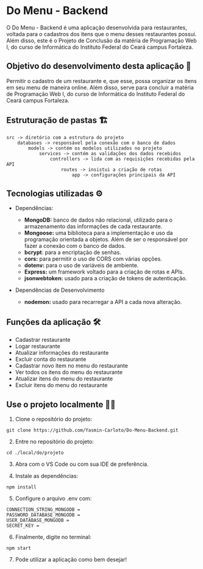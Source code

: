 # Do Menu - Backend
O Do Menu - Backend é uma aplicação desenvolvida para restaurantes, voltada para o cadastros dos itens que o menu desses restaurantes possui.
Além disso, este é o Projeto de Conclusão da matéria de Programação Web I, do curso de Informática do Instituto Federal do Ceará campus Fortaleza.

## Objetivo do desenvolvimento desta aplicação 🎯
Permitir o cadastro de um restaurante e, que esse, possa organizar os itens em seu menu de maneira online. Além disso, serve para concluir a matéria de Programação Web I, do curso de Informática do Instituto Federal do Ceará campus Fortaleza.

## Estruturação de pastas 🏗️
```
src -> diretório com a estrutura do projeto
    databases -> responsável pela conexão com o banco de dados
        models -> contém os modelos utilizados no projeto
            services -> contém as validações dos dados recebidos
                controllers -> lida com as requisições recebidas pela API
                    routes -> insistui a criação de rotas
                        app -> configurações principais da API
```

## Tecnologias utilizadas ⚙️
- Dependências:
    - **MongoDB:** banco de dados não relacional, utilizado para o armazenamento das informações de cada restaurante.
    - **Mongoose:** uma biblioteca para a implementação e uso da programação orientada a objetos. Além de ser o responsável por fazer a conexão com o banco de dados.
    - **bcrypt**: para a encriptação de senhas.
    - **cors:** para permitir o uso de CORS com várias opções.
    - **dotenv:** para o uso de variáveis de ambiente.
    - **Express:** um framework voltado para a criação de rotas e APIs.
    - **jsonwebtoken:** usado para a criação de tokens de autenticação.

- Dependências de Desenvolvimento
    - **nodemon:** usado para recarregar a API a cada nova alteração.

## Funções da aplicação 🛠️
- Cadastrar restaurante
- Logar restaurante
- Atualizar informações do restaurante
- Excluir conta do restaurante
- Cadastrar novo item no menu do restaurante
- Ver todos os itens do menu do restaurante
- Atualizar itens do menu do restaurante
- Excluir itens do menu do restaurante 

## Use o projeto localmente 🏃‍♀️
1. Clone o repositório do projeto:
```
git clone https://github.com/Yasmin-Carloto/Do-Menu-Backend.git
```
2. Entre no repositório do projeto:
```
cd ./local/do/projeto
```
3. Abra com o VS Code ou com sua IDE de preferência.

4. Instale as dependências:
```
npm install
```
5. Configure o arquivo .env com:
```
CONNECTION_STRING_MONGODB = 
PASSWORD_DATABASE_MONGODB = 
USER_DATABASE_MONGODB = 
SECRET_KEY = 
```
6. Finalmente, digite no terminal: 
```
npm start
```
7. Pode utilizar a aplicação como bem desejar!